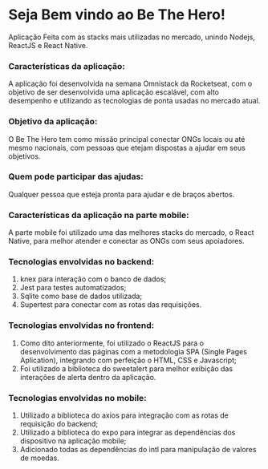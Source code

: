 # Seja Bem vindo ao Be The Hero!

Aplicação Feita com as stacks mais utilizadas no mercado, unindo Nodejs, ReactJS e React Native.

### Características da aplicação:

A aplicação foi desenvolvida na semana Omnistack da Rocketseat, com o objetivo de ser desenvolvida uma aplicação escalável,
com alto desempenho e utilizando as tecnologias de ponta usadas no mercado atual.

### Objetivo da aplicação:

O Be The Hero tem como missão principal conectar ONGs locais ou até mesmo nacionais, com pessoas que etejam dispostas a ajudar 
em seus objetivos.

### Quem pode participar das ajudas:

Qualquer pessoa que esteja pronta para ajudar e de braços abertos.

### Características da aplicação na parte mobile:

A parte mobile foi utilizado uma das melhores stacks do mercado, o React Native, para melhor atender e conectar as ONGs com
seus apoiadores.


### Tecnologias envolvidas no backend:

1. knex para interação com o banco de dados;
2. Jest para testes automatizados;
3. Sqlite como base de dados utilizada;
4. Supertest para conectar com as rotas das requisições.

### Tecnologias envolvidas no frontend:

1. Como dito anteriormente, foi utilizado o ReactJS para o desenvolvimento das páginas com a metodologia SPA (Single Pages Aplication),
integrando com perfeição o HTML, CSS e Javascript;
2. Foi utilizado a biblioteca do sweetalert para melhor exibição das interações de alerta dentro da aplicação.

### Tecnologias envolvidas no mobile:

1. Utilizado a biblioteca do axios para integração com as rotas de requisição do backend;
2. Utilizado a biblioteca do expo para integrar as dependências dos dispositivo na aplicação mobile;
3. Adicionado todas as dependências do intl para manipulação de valores de moedas.
